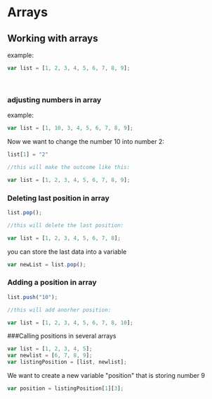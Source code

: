 # Arrays


## Working with arrays

example: 

```js
var list = [1, 2, 3, 4, 5, 6, 7, 8, 9];
```
<br>


### adjusting numbers in array



example: 

```js
var list = [1, 10, 3, 4, 5, 6, 7, 8, 9]; 
```
Now we want to change the number 10 into number 2:

```js
list[1] = "2"

//this will make the outcome like this: 

var list = [1, 2, 3, 4, 5, 6, 7, 8, 9];
```

### Deleting last position in array

```js
list.pop();

//this will delete the last position: 

var list = [1, 2, 3, 4, 5, 6, 7, 8];
```
you can store the last data into a variable 

```js
var newList = list.pop();
```

### Adding a position in array

```js
list.push("10");

//this will add anorher position: 

var list = [1, 2, 3, 4, 5, 6, 7, 8, 10];
```

###Calling positions in several arrays

```js
var list = [1, 2, 3, 4, 5];
var newlist = [6, 7, 8, 9];
var listingPosition = [list, newlist];
```
We want to create a new variable "position" that is storing number 9

```js
var position = listingPosition[1][3];
```
